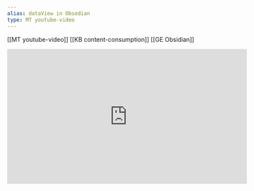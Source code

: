 ```yaml
---
alias: dataView in Obsedian
type: MT youtube-video
---
```

 
[[MT youtube-video]]
[[KB content-consumption]]
[[GE Obsidian]]

<iframe width="560" height="315" src="https://www.youtube.com/embed/8yjNuiSBSAM?si=8ABUWk8yyV1toN5J" title="YouTube video player" frameborder="0" allow="accelerometer; autoplay; clipboard-write; encrypted-media; gyroscope; picture-in-picture; web-share" referrerpolicy="strict-origin-when-cross-origin" allowfullscreen></iframe>


